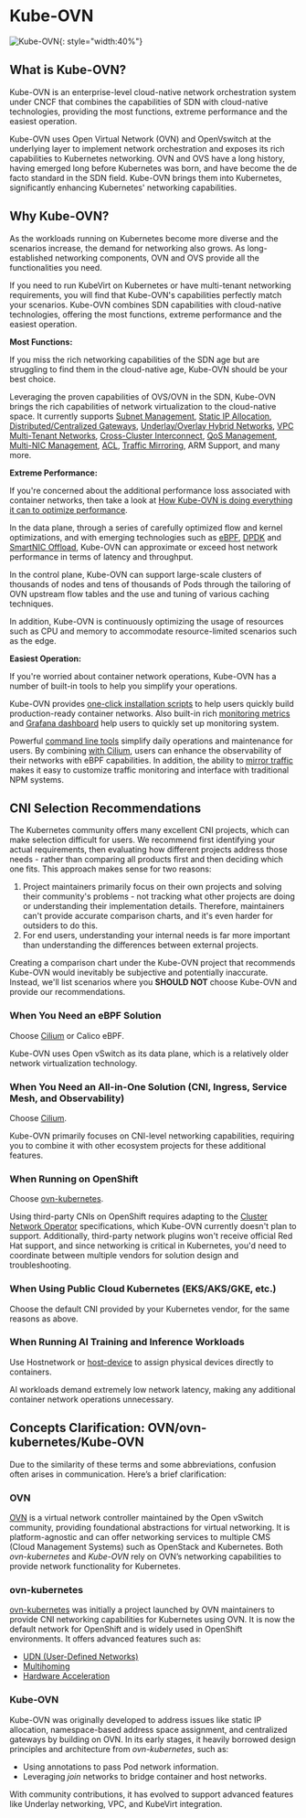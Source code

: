 # Kube-OVN

![Kube-OVN](static/kube-ovn-horizontal-color.svg){: style="width:40%"}

## What is Kube-OVN?

Kube-OVN is an enterprise-level cloud-native network orchestration system under CNCF that combines the capabilities of SDN with cloud-native technologies, providing the most functions, extreme performance and the easiest operation.

Kube-OVN uses Open Virtual Network (OVN) and OpenVswitch at the underlying layer to implement network orchestration and exposes its rich capabilities to Kubernetes networking. OVN and OVS have a long history, having emerged long before Kubernetes was born, and have become the de facto standard in the SDN field. Kube-OVN brings them into Kubernetes, significantly enhancing Kubernetes' networking capabilities.

## Why Kube-OVN?

As the workloads running on Kubernetes become more diverse and the scenarios increase, the demand for networking also grows. As long-established networking components, OVN and OVS provide all the functionalities you need.

If you need to run KubeVirt on Kubernetes or have multi-tenant networking requirements, you will find that Kube-OVN's capabilities perfectly match your scenarios. Kube-OVN combines SDN capabilities with cloud-native technologies, offering the most functions, extreme performance and the easiest operation.

**Most Functions:**

If you miss the rich networking capabilities of the SDN age but are struggling to find them in the cloud-native age,
Kube-OVN should be your best choice.

Leveraging the proven capabilities of OVS/OVN in the SDN,
Kube-OVN brings the rich capabilities of network virtualization to the cloud-native space.
It currently supports [Subnet Management](guide/subnet.en.md), [Static IP Allocation](guide/static-ip-mac.en.md),
[Distributed/Centralized Gateways](guide/subnet.en.md#overlay-subnet-gateway-settings), [Underlay/Overlay Hybrid Networks](start/underlay.en.md),
[VPC Multi-Tenant Networks](vpc/vpc.en.md), [Cross-Cluster Interconnect](advance/with-ovn-ic.en.md), [QoS Management](guide/qos.en.md),
[Multi-NIC Management](advance/multi-nic.en.md), [ACL](guide/subnet.en.md#subnet-acl), [Traffic Mirroring](guide/mirror.en.md),
ARM Support, and many more.

**Extreme Performance:**

If you're concerned about the additional performance loss associated with container networks,
then take a look at [How Kube-OVN is doing everything it can to optimize performance](advance/performance-tuning.en.md).

In the data plane, through a series of carefully optimized flow and kernel optimizations,
and with emerging technologies such as [eBPF](advance/with-cilium.en.md), [DPDK](advance/dpdk.en.md) and [SmartNIC Offload](advance/offload-mellanox.en.md),
Kube-OVN can approximate or exceed host network performance in terms of latency and throughput.

In the control plane, Kube-OVN can support large-scale clusters of thousands of nodes and tens of thousands of Pods
through the tailoring of OVN upstream flow tables and the use and tuning of various caching techniques.

In addition, Kube-OVN is continuously optimizing the usage of resources such as CPU and memory
to accommodate resource-limited scenarios such as the edge.

**Easiest Operation:**

If you're worried about container network operations, Kube-OVN has a number of
built-in tools to help you simplify your operations.

Kube-OVN provides [one-click installation scripts](start/one-step-install.en.md) to help users quickly build production-ready container networks.
Also built-in rich [monitoring metrics](reference/metrics.en.md) and [Grafana dashboard](guide/prometheus-grafana.en.md) help users to quickly set up monitoring system.

Powerful [command line tools](ops/kubectl-ko.en.md) simplify daily operations and maintenance for users.
By combining [with Cilium](advance/with-cilium.en.md), users can enhance the observability of their networks with eBPF capabilities.
In addition, the ability to [mirror traffic](guide/mirror.en.md) makes it easy to customize traffic monitoring and interface with traditional NPM systems.

## CNI Selection Recommendations

The Kubernetes community offers many excellent CNI projects, which can make selection difficult for users. We recommend first identifying your actual requirements, then evaluating how different projects address those needs - rather than comparing all products first and then deciding which one fits. This approach makes sense for two reasons:

1. Project maintainers primarily focus on their own projects and solving their community's problems - not tracking what other projects are doing or understanding their implementation details. Therefore, maintainers can't provide accurate comparison charts, and it's even harder for outsiders to do this.
2. For end users, understanding your internal needs is far more important than understanding the differences between external projects.

Creating a comparison chart under the Kube-OVN project that recommends Kube-OVN would inevitably be subjective and potentially inaccurate. Instead, we'll list scenarios where you **SHOULD NOT** choose Kube-OVN and provide our recommendations.

### When You Need an eBPF Solution

Choose [Cilium](https://cilium.io/) or Calico eBPF.

Kube-OVN uses Open vSwitch as its data plane, which is a relatively older network virtualization technology.

### When You Need an All-in-One Solution (CNI, Ingress, Service Mesh, and Observability)

Choose [Cilium](https://cilium.io/).

Kube-OVN primarily focuses on CNI-level networking capabilities, requiring you to combine it with other ecosystem projects for these additional features.

### When Running on OpenShift

Choose [ovn-kubernetes](https://ovn-kubernetes.io/).

Using third-party CNIs on OpenShift requires adapting to the [Cluster Network Operator](https://github.com/openshift/cluster-network-operator) specifications, which Kube-OVN currently doesn't plan to support. Additionally, third-party network plugins won't receive official Red Hat support, and since networking is critical in Kubernetes, you'd need to coordinate between multiple vendors for solution design and troubleshooting.

### When Using Public Cloud Kubernetes (EKS/AKS/GKE, etc.)

Choose the default CNI provided by your Kubernetes vendor, for the same reasons as above.

### When Running AI Training and Inference Workloads

Use Hostnetwork or [host-device](https://www.cni.dev/plugins/current/main/host-device/) to assign physical devices directly to containers.

AI workloads demand extremely low network latency, making any additional container network operations unnecessary.

## Concepts Clarification: OVN/ovn-kubernetes/Kube-OVN

Due to the similarity of these terms and some abbreviations, confusion often arises in communication. Here’s a brief clarification:

### OVN

[OVN](https://www.ovn.org/en/) is a virtual network controller maintained by the Open vSwitch community, providing foundational abstractions for virtual networking. It is platform-agnostic and can offer networking services to multiple CMS (Cloud Management Systems) such as OpenStack and Kubernetes. Both *ovn-kubernetes* and *Kube-OVN* rely on OVN’s networking capabilities to provide network functionality for Kubernetes.

### ovn-kubernetes

[ovn-kubernetes](https://ovn-kubernetes.io/) was initially a project launched by OVN maintainers to provide CNI networking capabilities for Kubernetes using OVN. It is now the default network for OpenShift and is widely used in OpenShift environments. It offers advanced features such as:

- [UDN (User-Defined Networks)](https://ovn-kubernetes.io/okeps/okep-5193-user-defined-networks/)
- [Multihoming](https://ovn-kubernetes.io/features/multiple-networks/multi-homing/)
- [Hardware Acceleration](https://ovn-kubernetes.io/features/hardware-offload/ovs-doca/)

### Kube-OVN

Kube-OVN was originally developed to address issues like static IP allocation, namespace-based address space assignment, and centralized gateways by building on OVN. In its early stages, it heavily borrowed design principles and architecture from *ovn-kubernetes*, such as:

- Using annotations to pass Pod network information.
- Leveraging *join* networks to bridge container and host networks.

With community contributions, it has evolved to support advanced features like Underlay networking, VPC, and KubeVirt integration.
